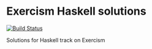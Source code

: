 # Exercism Haskell solutions
[![Build Status](https://travis-ci.com/tqa236/haskell_exercism.svg?branch=master)](https://travis-ci.com/tqa236/haskell_exercism)

Solutions for Haskell track on Exercism
